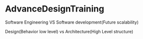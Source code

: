 # AdvanceDesignTraining

Software Engineering VS Software development(Future scalability)

Design(Behavior low level) vs Architecture(High Level structure)
